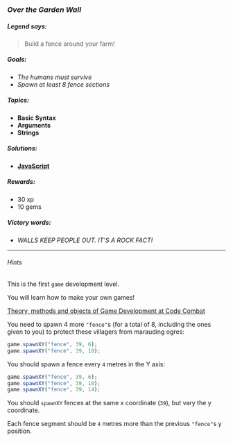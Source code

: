 ### _Over the Garden Wall_

##### _Legend says:_
> Build a fence around your farm!

##### _Goals:_
+ _The humans must survive_
+ _Spawn at least 8 fence sections_

##### _Topics:_
+ **Basic Syntax**
+ **Arguments**
+ **Strings**

##### _Solutions:_
+ **[JavaScript](overTheGardenWall.js)**

##### _Rewards:_
+ 30 xp
+ 10 gems

##### _Victory words:_
+ _WALLS KEEP PEOPLE OUT. IT’S A ROCK FACT!_

___

###### _Hints_

This is the first `game` development level.

You will learn how to make your own games!

[Theory, methods and objects of Game Development at Code Combat](https://github.com/katitek/Code-Combat/tree/master/0_Review/000_gamedev)

You need to spawn 4 more `"fence"`s (for a total of 8, including the ones given to you) to protect these villagers from marauding ogres:

```javascript
game.spawnXY("fence", 39, 6);
game.spawnXY("fence", 39, 10);
```

You should spawn a fence every `4` metres in the Y axis:

```javascript
game.spawnXY("fence", 39, 6);
game.spawnXY("fence", 39, 10);
game.spawnXY("fence", 39, 14);
```

You should `spawnXY` fences at the same x coordinate (`39`), but vary the y coordinate.

Each fence segment should be `4` metres more than the previous `"fence"`s y position.
